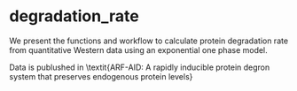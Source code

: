 # degradation_rate

We present the functions and workflow to calculate protein degradation rate from quantitative Western data using an exponential one phase model.

Data is publushed in \textit{ARF-AID: A rapidly inducible protein degron system that preserves endogenous protein levels}

